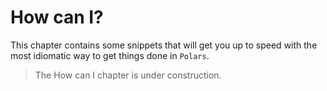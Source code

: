 # How can I?

This chapter contains some snippets that will get you up to speed with the most
idiomatic way to get things done in `Polars`.

> The How can I chapter is under construction.
